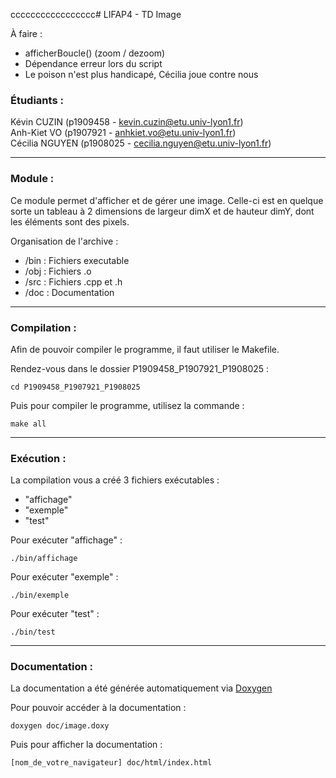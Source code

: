 ccccccccccccccccc# LIFAP4 - TD Image

À faire :
* afficherBoucle() (zoom / dezoom)
* Dépendance erreur lors du script
* Le poison n'est plus handicapé, Cécilia joue contre nous

### Étudiants :
Kévin CUZIN (p1909458 - kevin.cuzin@etu.univ-lyon1.fr)  
Anh-Kiet VO (p1907921 - anhkiet.vo@etu.univ-lyon1.fr)  
Cécilia NGUYEN (p1908025 - cecilia.nguyen@etu.univ-lyon1.fr)

-----------------

### Module : 

Ce module permet d'afficher et de gérer une image. Celle-ci est en quelque sorte un tableau à 2 dimensions de largeur dimX et de hauteur dimY, dont les éléments sont des pixels.

Organisation de l'archive :  
* /bin : Fichiers executable
* /obj : Fichiers .o
* /src : Fichiers .cpp et .h
* /doc : Documentation  

-----------------

### Compilation :

Afin de pouvoir compiler le programme, il faut utiliser le Makefile.  

Rendez-vous dans le dossier P1909458_P1907921_P1908025 :
```
cd P1909458_P1907921_P1908025
```

Puis pour compiler le programme, utilisez la commande :  
```
make all
```  

-----------------

### Exécution :

La compilation vous a créé 3 fichiers exécutables :  
* "affichage"
* "exemple"
* "test"

Pour exécuter "affichage" : 
```
./bin/affichage
```

Pour exécuter "exemple" : 
```
./bin/exemple
```

Pour exécuter "test" : 
```
./bin/test
```

-----------------

### Documentation :

La documentation a été générée automatiquement via [Doxygen](https://www.doxygen.nl/index.html)  

Pour pouvoir accéder à la documentation :  
```
doxygen doc/image.doxy
```

Puis pour afficher la documentation :
```
[nom_de_votre_navigateur] doc/html/index.html
```
